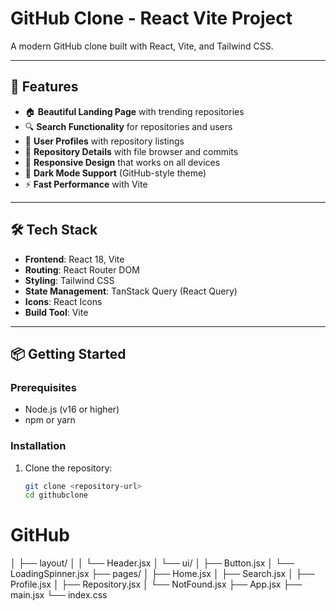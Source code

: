 # GitHub Clone - React Vite Project

A modern GitHub clone built with React, Vite, and Tailwind CSS.

---

## 🚀 Features

- 🏠 **Beautiful Landing Page** with trending repositories  
- 🔍 **Search Functionality** for repositories and users  
- 👤 **User Profiles** with repository listings  
- 📁 **Repository Details** with file browser and commits  
- 📱 **Responsive Design** that works on all devices  
- 🌙 **Dark Mode Support** (GitHub-style theme)  
- ⚡ **Fast Performance** with Vite  

---

## 🛠 Tech Stack

- **Frontend**: React 18, Vite  
- **Routing**: React Router DOM  
- **Styling**: Tailwind CSS  
- **State Management**: TanStack Query (React Query)  
- **Icons**: React Icons  
- **Build Tool**: Vite  

---

## 📦 Getting Started

### Prerequisites

- Node.js (v16 or higher)  
- npm or yarn  

### Installation

1. Clone the repository:
   ```bash
   git clone <repository-url>
   cd githubclone
# GitHub 
│   ├── layout/
│   │   └── Header.jsx
│   └── ui/
│       ├── Button.jsx
│       └── LoadingSpinner.jsx
├── pages/
│   ├── Home.jsx
│   ├── Search.jsx
│   ├── Profile.jsx
│   ├── Repository.jsx
│   └── NotFound.jsx
├── App.jsx
├── main.jsx
└── index.css
```
